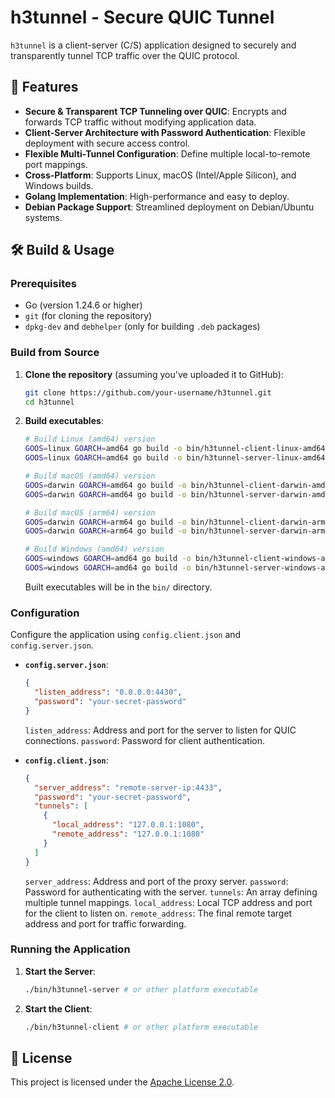 # h3tunnel - Secure QUIC Tunnel

`h3tunnel` is a client-server (C/S) application designed to securely and transparently tunnel TCP traffic over the QUIC protocol.

## 🚀 Features

*   **Secure & Transparent TCP Tunneling over QUIC**: Encrypts and forwards TCP traffic without modifying application data.
*   **Client-Server Architecture with Password Authentication**: Flexible deployment with secure access control.
*   **Flexible Multi-Tunnel Configuration**: Define multiple local-to-remote port mappings.
*   **Cross-Platform**: Supports Linux, macOS (Intel/Apple Silicon), and Windows builds.
*   **Golang Implementation**: High-performance and easy to deploy.
*   **Debian Package Support**: Streamlined deployment on Debian/Ubuntu systems.

## 🛠️ Build & Usage

### Prerequisites

*   Go (version 1.24.6 or higher)
*   `git` (for cloning the repository)
*   `dpkg-dev` and `debhelper` (only for building `.deb` packages)

### Build from Source

1.  **Clone the repository** (assuming you've uploaded it to GitHub):
    ```bash
    git clone https://github.com/your-username/h3tunnel.git
    cd h3tunnel
    ```
2.  **Build executables**:
    ```bash
    # Build Linux (amd64) version
    GOOS=linux GOARCH=amd64 go build -o bin/h3tunnel-client-linux-amd64 ./cmd/client
    GOOS=linux GOARCH=amd64 go build -o bin/h3tunnel-server-linux-amd64 ./cmd/server

    # Build macOS (amd64) version
    GOOS=darwin GOARCH=amd64 go build -o bin/h3tunnel-client-darwin-amd64 ./cmd/client
    GOOS=darwin GOARCH=amd64 go build -o bin/h3tunnel-server-darwin-amd64 ./cmd/server

    # Build macOS (arm64) version
    GOOS=darwin GOARCH=arm64 go build -o bin/h3tunnel-client-darwin-arm64 ./cmd/client
    GOOS=darwin GOARCH=arm64 go build -o bin/h3tunnel-server-darwin-arm64 ./cmd/server

    # Build Windows (amd64) version
    GOOS=windows GOARCH=amd64 go build -o bin/h3tunnel-client-windows-amd64.exe ./cmd/client
    GOOS=windows GOARCH=amd64 go build -o bin/h3tunnel-server-windows-amd64.exe ./cmd/server
    ```
    Built executables will be in the `bin/` directory.

### Configuration

Configure the application using `config.client.json` and `config.server.json`.

*   **`config.server.json`**:
    ```json
    {
      "listen_address": "0.0.0.0:4430",
      "password": "your-secret-password"
    }
    ```
    `listen_address`: Address and port for the server to listen for QUIC connections.
    `password`: Password for client authentication.

*   **`config.client.json`**:
    ```json
    {
      "server_address": "remote-server-ip:4433",
      "password": "your-secret-password",
      "tunnels": [
        {
          "local_address": "127.0.0.1:1080",
          "remote_address": "127.0.0.1:1080"
        }
      ]
    }
    ```
    `server_address`: Address and port of the proxy server.
    `password`: Password for authenticating with the server.
    `tunnels`: An array defining multiple tunnel mappings.
        `local_address`: Local TCP address and port for the client to listen on.
        `remote_address`: The final remote target address and port for traffic forwarding.

### Running the Application

1.  **Start the Server**:
    ```bash
    ./bin/h3tunnel-server # or other platform executable
    ```
2.  **Start the Client**:
    ```bash
    ./bin/h3tunnel-client # or other platform executable
    ```
## 📄 License

This project is licensed under the [Apache License 2.0](LICENSE).
